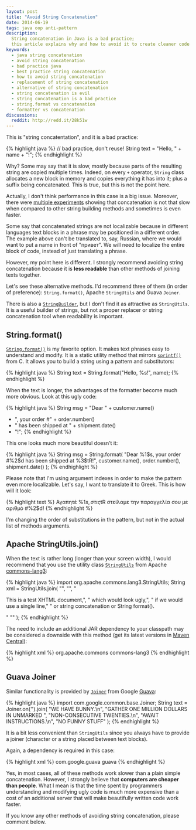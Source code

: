 ```yaml
---
layout: post
title: "Avoid String Concatenation"
date: 2014-06-19
tags: java oop anti-pattern
description:
  String concatenation in Java is a bad practice;
  this article explains why and how to avoid it to create cleaner code
keywords:
  - java string concatenation
  - avoid string concatenation
  - bad practice java
  - best practice string concatenation
  - how to avoid string concatenation
  - replacement of string concatenation
  - alternative of string concatenation
  - string concatenation is evil
  - string concatenation is a bad practice
  - string.format vs concatenation
  - formatter vs concatenation
discussions:
  reddit: http://redd.it/28k51w
---
```


This is "string concatentation", and it is a bad practice:

{% highlight java %}
// bad practice, don't reuse!
String text = "Hello, " + name + "!";
{% endhighlight %}

Why? Some may say that it is slow, mostly because parts of
the resulting string are copied multiple times. Indeed, on every `+` operator,
`String` class allocates a new block in memory and copies everything
it has into it; plus a suffix being concatenated. This is true,
but this is not the point here.

<!--more-->

Actually, I don't think performance in this case is a big issue.
Moreover, there were [multiple experiments](http://stackoverflow.com/questions/925423)
showing that concatenation is not that slow when compared to other
string building methods and sometimes is even faster.

Some say that concatenated strings are not localizable because in
different languages text blocks in a phrase may be positioned
in a different order. The example above can't be translated to,
say, Russian, where we would want to put a name in front of
"привет". We will need to localize the entire block of code,
instead of just translating a phrase.

However, my point here is different. I strongly recommend
avoiding string concatenation because it is **less readable**
than other methods of joining texts together.

Let's see these alternative methods. I'd recommend three of them (in order of preference):
`String.format()`,
Apache `StringUtils` and
Guava `Joiner`.

There is also a [`StringBuilder`](http://docs.oracle.com/javase/7/docs/api/java/lang/StringBuilder.html),
but I don't find it as attractive as `StringUtils`. It is a useful
builder of strings, but not a proper replacer or string
concatenation tool when readability is important.

## String.format()

[`String.format()`](http://docs.oracle.com/javase/7/docs/api/java/lang/String.html#format%28java.lang.String,%20java.lang.Object...%29)
is my favorite option. It makes text phrases easy to understand
and modify. It is a static utility method that mirrors
[`sprintf()`](http://www.cplusplus.com/reference/cstdio/sprintf/) from C.
It allows you to build a string using a pattern and substitutors:

{% highlight java %}
String text = String.format("Hello, %s!", name);
{% endhighlight %}

When the text is longer, the advantages of the formatter become
much more obvious. Look at this ugly code:

{% highlight java %}
String msg = "Dear " + customer.name()
  + ", your order #" + order.number()
  + " has been shipped at " + shipment.date()
  + "!";
{% endhighlight %}

This one looks much more beautiful doesn’t it:

{% highlight java %}
String msg = String.format(
  "Dear %1$s, your order #%2$d has been shipped at %3$tR!",
  customer.name(), order.number(), shipment.date()
);
{% endhighlight %}

Please note that I'm using argument indexes in order to make
the pattern even more localizable. Let's say, I want
to translate it to Greek. This is how will it look:

{% highlight text %}
Αγαπητέ %1$s, στις %3$tR στείλαμε την παραγγελία σου με αριθμό #%2$d!
{% endhighlight %}

I'm changing the order of substitutions in the pattern,
but not in the actual list of methods arguments.

## Apache StringUtils.join()

When the text is rather long (longer than your screen width),
I would recommend that you use the utility class
[`StringUtils`](http://commons.apache.org/proper/commons-lang/javadocs/api-2.6/org/apache/commons/lang/StringUtils.html)
from Apache [commons-lang3](http://commons.apache.org/proper/commons-lang/):

{% highlight java %}
import org.apache.commons.lang3.StringUtils;
String xml = StringUtils.join(
  "<?xml version='1.0'?>",
  "<html><body>",
  "<p>This is a test XHTML document,",
  " which would look ugly,",
  " if we would use a single line,"
  " or string concatenation or String format().</p>"
  "</body></html>"
);
{% endhighlight %}

The need to include an additional JAR dependency
to your classpath may be considered a downside with this method
(get its latest versions in [Maven Central](http://search.maven.org/)):

{% highlight xml %}
<dependency>
  <groupId>org.apache.commons</groupId>
  <artifactId>commons-lang3</artifactId>
</dependency>
{% endhighlight %}

## Guava Joiner

Similar functionality is provided by
[`Joiner`](http://docs.guava-libraries.googlecode.com/git-history/release/javadoc/com/google/common/base/Joiner.html)
from Google [Guava](https://code.google.com/p/guava-libraries/):

{% highlight java %}
import com.google.common.base.Joiner;
String text = Joiner.on('').join(
  "WE HAVE BUNNY.\n",
  "GATHER ONE MILLION DOLLARS IN UNMARKED ",
  "NON-CONSECUTIVE TWENTIES.\n",
  "AWAIT INSTRUCTIONS.\n",
  "NO FUNNY STUFF"
);
{% endhighlight %}

It is a bit less convenient than `StringUtils` since you always
have to provide a joiner (character or a string placed between text blocks).

Again, a dependency is required in this case:

{% highlight xml %}
<dependency>
  <groupId>com.google.guava</groupId>
  <artifactId>guava</artifactId>
</dependency>
{% endhighlight %}

Yes, in most cases, all of these methods work slower than
a plain simple concatenation. However, I strongly believe
that **computers are cheaper than people**. What I mean is that
the time spent by programmers understanding and modifying ugly
code is much more expensive than a cost of an additional server
that will make beautifully written code work faster.

If you know any other methods of avoiding string concatenation,
please comment below.
